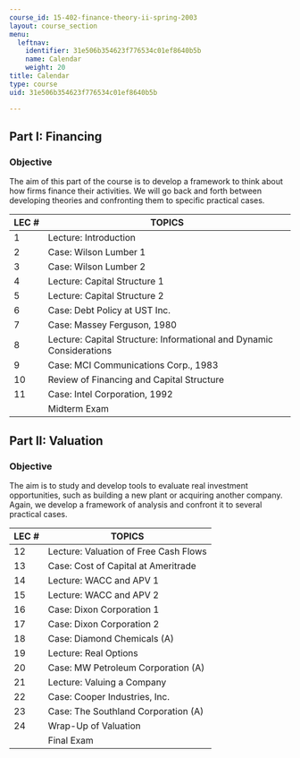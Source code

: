 ```yaml
---
course_id: 15-402-finance-theory-ii-spring-2003
layout: course_section
menu:
  leftnav:
    identifier: 31e506b354623f776534c01ef8640b5b
    name: Calendar
    weight: 20
title: Calendar
type: course
uid: 31e506b354623f776534c01ef8640b5b

---
```


Part I: Financing
-----------------

### Objective

The aim of this part of the course is to develop a framework to think about how firms finance their activities. We will go back and forth between developing theories and confronting them to specific practical cases.

| LEC # | TOPICS |
| --- | --- |
| 1 | Lecture: Introduction |
| 2 | Case: Wilson Lumber 1 |
| 3 | Case: Wilson Lumber 2 |
| 4 | Lecture: Capital Structure 1 |
| 5 | Lecture: Capital Structure 2 |
| 6 | Case: Debt Policy at UST Inc. |
| 7 | Case: Massey Ferguson, 1980 |
| 8 | Lecture: Capital Structure: Informational and Dynamic Considerations |
| 9 | Case: MCI Communications Corp., 1983 |
| 10 | Review of Financing and Capital Structure |
| 11 | Case: Intel Corporation, 1992 |
|  | Midterm Exam 

  

Part II: Valuation
------------------

### Objective

The aim is to study and develop tools to evaluate real investment opportunities, such as building a new plant or acquiring another company. Again, we develop a framework of analysis and confront it to several practical cases.

| LEC # | TOPICS |
| --- | --- |
| 12 | Lecture: Valuation of Free Cash Flows |
| 13 | Case: Cost of Capital at Ameritrade |
| 14 | Lecture: WACC and APV 1 |
| 15 | Lecture: WACC and APV 2 |
| 16 | Case: Dixon Corporation 1 |
| 17 | Case: Dixon Corporation 2 |
| 18 | Case: Diamond Chemicals (A) |
| 19 | Lecture: Real Options |
| 20 | Case: MW Petroleum Corporation (A) |
| 21 | Lecture: Valuing a Company |
| 22 | Case: Cooper Industries, Inc. |
| 23 | Case: The Southland Corporation (A) |
| 24 | Wrap-Up of Valuation |
|  | Final Exam